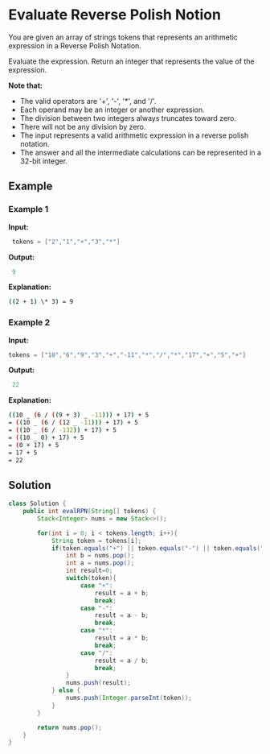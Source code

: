 # Evaluate Reverse Polish Notion

You are given an array of strings tokens that represents an arithmetic expression in a Reverse Polish Notation.

Evaluate the expression. Return an integer that represents the value of the expression.

**Note that:**

- The valid operators are '+', '-', '\*', and '/'.
- Each operand may be an integer or another expression.
- The division between two integers always truncates toward zero.
- There will not be any division by zero.
- The input represents a valid arithmetic expression in a reverse polish notation.
- The answer and all the intermediate calculations can be represented in a 32-bit integer.

## Example

### Example 1

**Input:**

```java
 tokens = ["2","1","+","3","*"]
```

**Output:**

```java
 9
```

**Explanation:** 
```sh
((2 + 1) \* 3) = 9
```
### Example 2

**Input:**

```java
tokens = ["10","6","9","3","+","-11","*","/","*","17","+","5","+"]
```

**Output:**

```java
 22
```

**Explanation:**
```sh
((10 _ (6 / ((9 + 3) _ -11))) + 17) + 5
= ((10 _ (6 / (12 _ -11))) + 17) + 5
= ((10 _ (6 / -132)) + 17) + 5
= ((10 _ 0) + 17) + 5
= (0 + 17) + 5
= 17 + 5
= 22
```

## Solution

```java
class Solution {
    public int evalRPN(String[] tokens) {
        Stack<Integer> nums = new Stack<>();

        for(int i = 0; i < tokens.length; i++){
            String token = tokens[i];
            if(token.equals("+") || token.equals("-") || token.equals("*") || token.equals("/")){
                int b = nums.pop();
                int a = nums.pop();
                int result=0;
                switch(token){
                    case "+":
                        result = a + b;
                        break;
                    case "-":
                        result = a - b;
                        break;
                    case "*":
                        result = a * b;
                        break;
                    case "/":
                        result = a / b;
                        break;
                }
                nums.push(result);
            } else {
                nums.push(Integer.parseInt(token));
            }
        }

        return nums.pop();
    }
}
```

